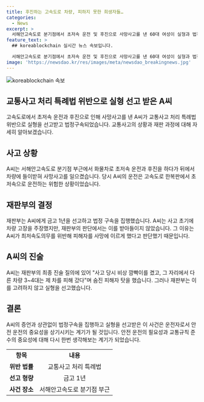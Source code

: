 ```yaml
---
title: 후진하는 고속도로 차량, 피하지 못한 희생자들…
categories:
  - News
excerpt: >
  서해안고속도로 분기점에서 초저속 운전 및 후진으로 사망사고를 낸 60대 여성이 실형과 법정구속을 선고받았다. 사고 당시 후진한 지점의 최저 제한 속도는 50km/h였는데, 여성은 3km/h로 운전 중이었음이 드러났다. 여성은 고장을 주장했지만 법정은 받아들이지 않았다. 피해자의 유족과의 합의가 이뤄지지 않았고, 최저속도의무를 위반하고 사망사고를 일으켜 실형을 선고받았다.
feature_text: >
  ## koreablockchain 실시간 뉴스 속보입니다.

  서해안고속도로 분기점에서 초저속 운전 및 후진으로 사망사고를 낸 60대 여성이 실형과 법정구속을 선고받았다. 사고 당시 후진한 지점의 최저 제한 속도는 50km/h였는데, 여성은 3km/h로 운전 중이었음이 드러났다. 여성은 고장을 주장했지만 법정은 받아들이지 않았다. 피해자의 유족과의 합의가 이뤄지지 않았고, 최저속도의무를 위반하고 사망사고를 일으켜 실형을 선고받았다.
image: 'https://newsdao.kr/res/images/meta/newsdao_breakingnews.jpg'
---
```


<p><img src="https://newsdao.kr/res/images/meta/newsdao_breakingnews.jpg" alt="koreablockchain 속보" /></p>

<h2 data-ke-size="size26">교통사고 처리 특례법 위반으로 실형 선고 받은 A씨</h2>

<p data-ke-size="size16">고속도로에서 초저속 운전과 후진으로 인해 사망사고를 낸 A씨가 교통사고 처리 특례법 위반으로 실형을 선고받고 법정구속되었습니다. 교통사고의 상황과 재판 과정에 대해 자세히 알아보겠습니다.</p>

<h2 data-ke-size="size26">사고 상황</h2>

<p data-ke-size="size16">A씨는 서해안고속도로 분기점 부근에서 화물차로 초저속 운전과 후진을 하다가 뒤에서 차량에 들이받혀 사망사고를 일으켰습니다. 당시 A씨의 운전은 고속도로 한복판에서 초저속으로 운전하는 위험한 상황이었습니다.</p>

<h2 data-ke-size="size26">재판부의 결정</h2>

<p data-ke-size="size16">재판부는 A씨에게 금고 1년을 선고하고 법정 구속을 집행했습니다. A씨는 사고 초기에 차량 고장을 주장했지만, 재판부의 판단에서는 이를 받아들이지 않았습니다. 그 이유는 A씨가 최저속도의무를 위반해 피해자를 사망에 이르게 했다고 판단했기 때문입니다.</p>

<h2 data-ke-size="size26">A씨의 진술</h2>

<p data-ke-size="size16">A씨는 재판부의 최종 진술 질의에 있어 "사고 당시 비상 깜빡이를 켰고, 그 자리에서 다른 차량 3~4대는 제 차를 피해 갔다"며 숨진 피해자 탓을 했습니다. 그러나 재판부는 이를 고려하지 않고 실형을 선고했습니다.</p>

<h2 data-ke-size="size26">결론</h2>

<p data-ke-size="size16">A씨의 증언과 상관없이 법정구속을 집행하고 실형을 선고받은 이 사건은 운전자로서 안전 운전의 중요성을 상기시키는 계기가 될 것입니다. 안전 운전의 필요성과 교통규칙 준수의 중요성에 대해 다시 한번 생각해보는 계기가 되었습니다.</p>

<table>
  <tr>
    <td style="text-align: center; height: 17px;"><b>항목</b></td>
    <td style="text-align: center; height: 17px;"><b>내용</b></td>
  </tr>
  <tr>
    <td style="text-align: center; height: 17px;"><b>위반 법률</b></td>
    <td style="text-align: center; height: 17px;">교통사고 처리 특례법</td>
  </tr>
  <tr>
    <td style="text-align: center; height: 17px;"><b>선고 형량</b></td>
    <td style="text-align: center; height: 17px;">금고 1년</td>
  </tr>
  <tr>
    <td style="text-align: center; height: 17px;"><b>사건 장소</b></td>
    <td style="text-align: center; height: 17px;">서해안고속도로 분기점 부근</td>
  </tr>
</table>

